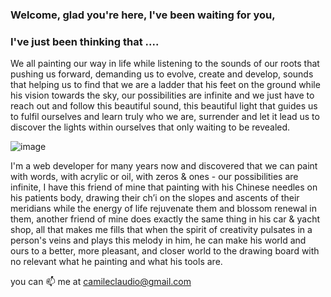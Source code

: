 ### Welcome, glad you're here, I've been waiting for you, 
### I've just been thinking that ....


We all painting our way in life while listening to the sounds of our roots that pushing us forward, demanding us to evolve, create and develop, sounds that helping us to find that we are a ladder that his feet on the ground while his vision towards the sky, our possibilities are infinite and we just have to reach out and follow this beautiful sound, this beautiful light that guides us to fulfil ourselves and learn truly who we are, surrender and let it lead us to discover the lights within ourselves that only waiting to be revealed.

![image](https://user-images.githubusercontent.com/91435534/135459942-a6b0d5b5-0e11-4f8f-9111-d83324ef4c96.png)

I'm a web developer for many years now and discovered that we can paint with words, with acrylic or oil, with zeros & ones - our possibilities are infinite, I have this friend of mine that painting with his Chinese needles on his patients body, drawing their ch’i on the slopes and ascents of their meridians while the energy of life rejuvenate them and blossom renewal in them, another friend of mine does exactly the same thing in his car & yacht shop, all that makes me fills that when the spirit of creativity pulsates in a person's veins and plays this melody in him, he can make his world and ours to a better, more pleasant, and closer world to the drawing board with no relevant what he painting and what his tools are.

you can 📫 me at camileclaudio@gmail.com

